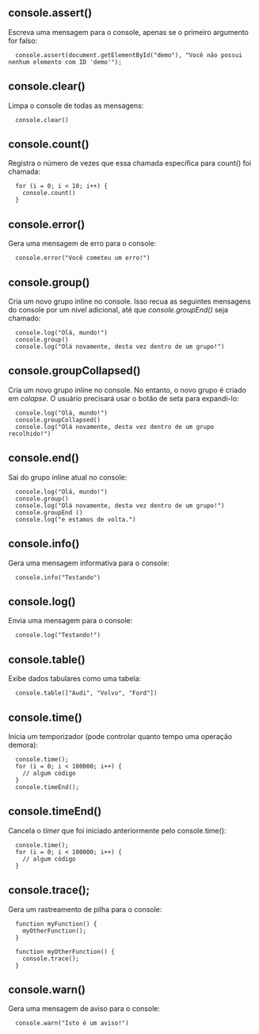 ## console.assert()  
Escreva uma mensagem para o console, apenas se o primeiro argumento for falso:

      console.assert(document.getElementById("demo"), "Você não possui nenhum elemento com ID 'demo'");
      
## console.clear()
Limpa o console de todas as mensagens:

      console.clear()

## console.count()
Registra o número de vezes que essa chamada específica para count() foi chamada:

      for (i = 0; i < 10; i++) {
        console.count()
      }

## console.error()
Gera uma mensagem de erro para o console:

      console.error("Você cometeu um erro!")

## console.group()
Cria um novo grupo inline no console. Isso recua as seguintes mensagens do console por um nível adicional, até que 
*console.groupEnd()* seja chamado:

      console.log("Olá, mundo!")
      console.group()
      console.log("Olá novamente, desta vez dentro de um grupo!")

## console.groupCollapsed()
Cria um novo grupo inline no console. No entanto, o novo grupo é criado em *colapse*. O usuário precisará usar o botão 
de seta para expandi-lo:
      
      console.log("Olá, mundo!")
      console.groupCollapsed()
      console.log("Olá novamente, desta vez dentro de um grupo recolhido!")
      
## console.end()
Sai do grupo inline atual no console:

      console.log("Olá, mundo!")
      console.group()
      console.log("Olá novamente, desta vez dentro de um grupo!")
      console.groupEnd ()
      console.log("e estamos de volta.")

## console.info()
Gera uma mensagem informativa para o console:

      console.info("Testando")

## console.log()
Envia uma mensagem para o console:

      console.log("Testando!")
      
## console.table()
Exibe dados tabulares como uma tabela:

      console.table(["Audi", "Volvo", "Ford"])

## console.time()
Inicia um temporizador (pode controlar quanto tempo uma operação demora):

      console.time();
      for (i = 0; i < 100000; i++) {
        // algum código
      }
      console.timeEnd();


## console.timeEnd()
Cancela o *timer* que foi iniciado anteriormente pelo console.time():

      console.time();
      for (i = 0; i < 100000; i++) {
        // algum código
      }
      
## console.trace();
Gera um rastreamento de pilha para o console:

      function myFunction() {
        myOtherFunction();
      }

      function myOtherFunction() {
        console.trace();
      }
      
## console.warn()
Gera uma mensagem de aviso para o console:

      console.warn("Isto é um aviso!")
